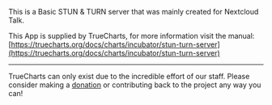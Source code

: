 This is a Basic STUN &amp; TURN server that was mainly created for Nextcloud Talk.


This App is supplied by TrueCharts, for more information visit the manual: [https://truecharts.org/docs/charts/incubator/stun-turn-server](https://truecharts.org/docs/charts/incubator/stun-turn-server)

---

TrueCharts can only exist due to the incredible effort of our staff.
Please consider making a [donation](https://truecharts.org/docs/about/sponsor) or contributing back to the project any way you can!
